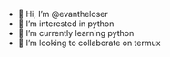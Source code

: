 - 👋 Hi, I’m @evantheloser
- 👀 I’m interested in python
- 🌱 I’m currently learning python
- 💞️ I’m looking to collaborate on termux

<!---
evantheloser/evantheloser is a ✨ special ✨ repository because its `README.md` (this file) appears on your GitHub profile.
You can click the Preview link to take a look at your changes.
--->
